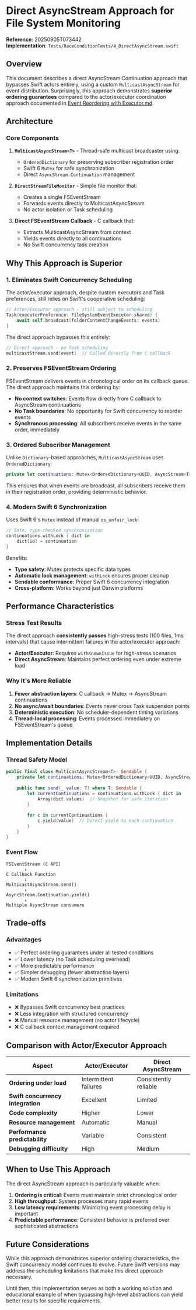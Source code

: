 # Direct AsyncStream Approach for File System Monitoring

**Reference**: 20250905T073442  
**Implementation**: `Tests/RaceConditionTests/4_DirectAsyncStream.swift`

## Overview

This document describes a direct AsyncStream.Continuation approach that bypasses Swift actors entirely, using a custom `MulticastAsyncStream` for event distribution. Surprisingly, this approach demonstrates **superior ordering guarantees** compared to the actor/executor coordination approach documented in [Event Reordering with Executor.md](Event%20Reordering%20with%20Executor.md).

## Architecture

### Core Components

1. **`MulticastAsyncStream<T>`** - Thread-safe multicast broadcaster using:
   - `OrderedDictionary` for preserving subscriber registration order
   - Swift 6 `Mutex` for safe synchronization
   - Direct `AsyncStream.Continuation` management

2. **`DirectStreamFileMonitor`** - Simple file monitor that:
   - Creates a single FSEventStream
   - Forwards events directly to MulticastAsyncStream
   - No actor isolation or Task scheduling

3. **Direct FSEventStream Callback** - C callback that:
   - Extracts MulticastAsyncStream from context
   - Yields events directly to all continuations
   - No Swift concurrency task creation

## Why This Approach is Superior

### 1. Eliminates Swift Concurrency Scheduling

The actor/executor approach, despite custom executors and Task preferences, still relies on Swift's cooperative scheduling:

```swift
// Actor/Executor approach - still subject to scheduling
Task(executorPreference: FileSystemEventExecutor.shared) {
    await self.broadcast(folderContentChangeEvents: events)
}
```

The direct approach bypasses this entirely:

```swift
// Direct approach - no Task scheduling
multicastStream.send(event)  // Called directly from C callback
```

### 2. Preserves FSEventStream Ordering

FSEventStream delivers events in chronological order on its callback queue. The direct approach maintains this ordering by:

- **No context switches**: Events flow directly from C callback to AsyncStream continuations
- **No Task boundaries**: No opportunity for Swift concurrency to reorder events
- **Synchronous processing**: All subscribers receive events in the same order, immediately

### 3. Ordered Subscriber Management

Unlike `Dictionary`-based approaches, `MulticastAsyncStream` uses `OrderedDictionary`:

```swift
private let continuations: Mutex<OrderedDictionary<UUID, AsyncStream<T>.Continuation>>
```

This ensures that when events are broadcast, all subscribers receive them in their registration order, providing deterministic behavior.

### 4. Modern Swift 6 Synchronization

Uses Swift 6's `Mutex` instead of manual `os_unfair_lock`:

```swift
// Safe, type-checked synchronization
continuations.withLock { dict in
    dict[id] = continuation
}
```

Benefits:
- **Type safety**: Mutex protects specific data types
- **Automatic lock management**: `withLock` ensures proper cleanup
- **Sendable conformance**: Proper Swift 6 concurrency integration
- **Cross-platform**: Works beyond just Darwin platforms

## Performance Characteristics

### Stress Test Results

The direct approach **consistently passes** high-stress tests (100 files, 1ms intervals) that cause intermittent failures in the actor/executor approach:

- **Actor/Executor**: Requires `withKnownIssue` for high-stress scenarios
- **Direct AsyncStream**: Maintains perfect ordering even under extreme load

### Why It's More Reliable

1. **Fewer abstraction layers**: C callback → Mutex → AsyncStream continuations
2. **No async/await boundaries**: Events never cross Task suspension points
3. **Deterministic execution**: No scheduler-dependent timing variations
4. **Thread-local processing**: Events processed immediately on FSEventStream's queue

## Implementation Details

### Thread Safety Model

```swift
public final class MulticastAsyncStream<T>: Sendable {
    private let continuations: Mutex<OrderedDictionary<UUID, AsyncStream<T>.Continuation>>
    
    public func send(_ value: T) where T: Sendable {
        let currentContinuations = continuations.withLock { dict in
            Array(dict.values)  // Snapshot for safe iteration
        }
        
        for c in currentContinuations {
            c.yield(value)  // Direct yield to each continuation
        }
    }
}
```

### Event Flow

```
FSEventStream (C API)
       ↓
C Callback Function
       ↓
MulticastAsyncStream.send()
       ↓
AsyncStream.Continuation.yield()
       ↓
Multiple AsyncStream consumers
```

## Trade-offs

### Advantages
- ✅ Perfect ordering guarantees under all tested conditions
- ✅ Lower latency (no Task scheduling overhead)
- ✅ More predictable performance
- ✅ Simpler debugging (fewer abstraction layers)
- ✅ Modern Swift 6 synchronization primitives

### Limitations
- ❌ Bypasses Swift concurrency best practices
- ❌ Less integration with structured concurrency
- ❌ Manual resource management (no actor lifecycle)
- ❌ C callback context management required

## Comparison with Actor/Executor Approach

| Aspect | Actor/Executor | Direct AsyncStream |
|--------|----------------|-------------------|
| **Ordering under load** | Intermittent failures | Consistently reliable |
| **Swift concurrency integration** | Excellent | Limited |
| **Code complexity** | Higher | Lower |
| **Resource management** | Automatic | Manual |
| **Performance predictability** | Variable | Consistent |
| **Debugging difficulty** | High | Medium |

## When to Use This Approach

The direct AsyncStream approach is particularly valuable when:

1. **Ordering is critical**: Events must maintain strict chronological order
2. **High throughput**: System processes many rapid events
3. **Low latency requirements**: Minimizing event processing delay is important
4. **Predictable performance**: Consistent behavior is preferred over sophisticated abstractions

## Future Considerations

While this approach demonstrates superior ordering characteristics, the Swift concurrency model continues to evolve. Future Swift versions may address the scheduling limitations that make this direct approach necessary.

Until then, this implementation serves as both a working solution and educational example of when bypassing high-level abstractions can yield better results for specific requirements.